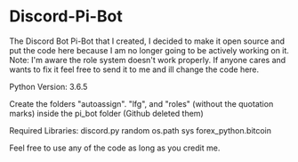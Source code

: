 # Discord-Pi-Bot
The Discord Bot Pi-Bot that I created, I decided to make it open source and put the code here because I am no longer going to be actively working on it.
Note: I'm aware the role system doesn't work properly. If anyone cares and wants to fix it feel free to send it to me and ill change the code here.

Python Version: 3.6.5

Create the folders "autoassign". "lfg", and "roles" (without the quotation marks) inside the pi_bot folder (Github deleted them)

Required Libraries:
discord.py
random
os.path
sys
forex_python.bitcoin

Feel free to use any of the code as long as you credit me.
